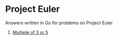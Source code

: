 # Project Euler

Answers written in Go for problems on Project Euler

1. [Multiple of 3 or 5](https://github.com/martins-vds/project-euler/01-multiples-of-3-or-5/README.md)

